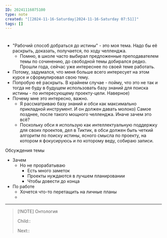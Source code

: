 ```yaml
---
ID: 20241116075100
type: note
created: "[[2024-11-16-Saturday|2024-11-16-Saturday 07:51]]"
tags: []
---
```

#  

- "Рабочий способ добраться до истины" - это моя тема. Надо бы её раскрыть, доказать, получается, по ходу челленджа.
	- Помню, в школе часто выбирал предложенные преподавателем темы по сочинению, до свободной темы добирался редко. Прошли года, сейчас уже интереснее по своей теме работать.
- Потому, задумался, что меня больше всего интересует на этом курсе и сформулировал свою тему.
- Попробую её раскрыть. В крайнем случае - пойму, что это не так и тогда не буду в будущем использовать базу знаний для поиска истины - по интересующему проекту-цели. Наверное)
- Почему мне это интересно, важно.
	- Я рассматриваю базу знаний и обси как максимально прикладной инструмент. И он должен давать молоко) Самое позднее, после такого мощного челленджа. Иначе зачем это всё?
	- Поскольку обси я использую как интеллектуальную поддержку для своих проектов, дел в Тиктик, в обси должен быть четкий алгоритм по поиску истины, ясного смысла по проекту, на котором я фокусируюсь и по которому веду, собираю записи.

Обсуждения темы
- Зачем
	- Но не прорабатываю
		- Есть много заметок 
		- Проекты нуждаются в лучшем планировании
		- Чтобы довести до конца
- По работе
	- Хочется что-то перетащить на личные планы
	- 



---


> [!NOTE] Онтология
> 
> Child:: 
> 
> Next:: 
